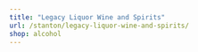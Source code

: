 ```yaml
---
title: "Legacy Liquor Wine and Spirits"
url: /stanton/legacy-liquor-wine-and-spirits/
shop: alcohol
---
```

